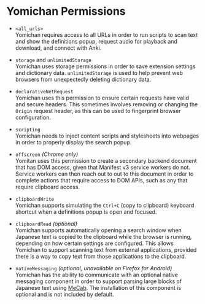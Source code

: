 # Yomichan Permissions

* `<all_urls>` <br>
  Yomichan requires access to all URLs in order to run scripts to scan text and show the definitions popup,
  request audio for playback and download, and connect with Anki.

* `storage` and `unlimitedStorage` <br>
  Yomichan uses storage permissions in order to save extension settings and dictionary data.
  `unlimitedStorage` is used to help prevent web browsers from unexpectedly
  deleting dictionary data.

* `declarativeNetRequest` <br>
  Yomichan uses this permission to ensure certain requests have valid and secure headers.
  This sometimes involves removing or changing the `Origin` request header,
  as this can be used to fingerprint browser configuration.

* `scripting` <br>
  Yomichan needs to inject content scripts and stylesheets into webpages in order to
  properly display the search popup.

* `offscreen` _(Chrome only)_ <br>
  Yomitan uses this permission to create a secondary backend document that has DOM access, given that Manifest v3
  service workers do not. Service workers can then reach out to out to this document in order to complete
  actions that require access to DOM APIs, such as any that require clipboard access.

* `clipboardWrite` <br>
  Yomichan supports simulating the `Ctrl+C` (copy to clipboard) keyboard shortcut
  when a definitions popup is open and focused.

* `clipboardRead` _(optional)_ <br>
  Yomichan supports automatically opening a search window when Japanese text is copied to the clipboard
  while the browser is running, depending on how certain settings are configured.
  This allows Yomichan to support scanning text from external applications, provided there is a way
  to copy text from those applications to the clipboard.

* `nativeMessaging` _(optional, unavailable on Firefox for Android)_ <br>
  Yomichan has the ability to communicate with an optional native messaging component in order to support
  parsing large blocks of Japanese text using
  [MeCab](https://en.wikipedia.org/wiki/MeCab).
  The installation of this component is optional and is not included by default.
